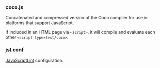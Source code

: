 ### coco.js
Concatenated and compressed version of the Coco compiler
for use in platforms that support JavaScript.

If included in an HTML page via `<script>`,
it will compile and evaluate each other `<script type=text/coco>`.

### jsl.conf
[JavaScriptLint](http://www.javascriptlint.com/) configuration.
